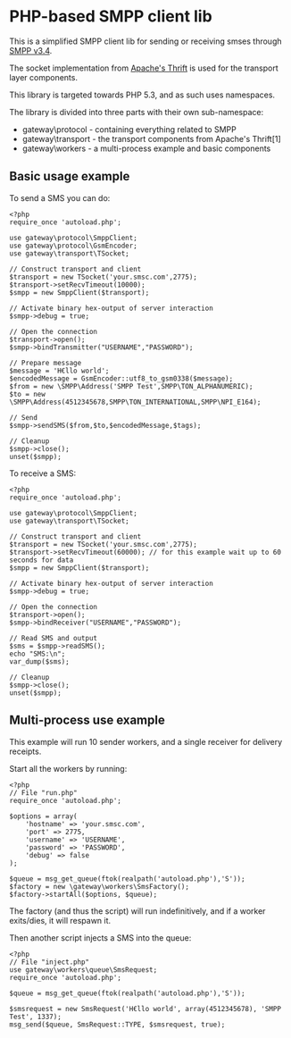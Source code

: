 PHP-based SMPP client lib
=============

This is a simplified SMPP client lib for sending or receiving smses through [SMPP v3.4](http://www.smsforum.net/SMPP_v3_4_Issue1_2.zip).

The socket implementation from [Apache's Thrift](http://thrift.apache.org/) is used for the transport layer components. 

This library is targeted towards PHP 5.3, and as such uses namespaces.

The library is divided into three parts with their own sub-namespace:
 * gateway\protocol - containing everything related to SMPP
 * gateway\transport - the transport components from Apache's Thrift[1]
 * gateway\workers - a multi-process example and basic components

Basic usage example
-----

To send a SMS you can do:

	<?php
	require_once 'autoload.php';
	
	use gateway\protocol\SmppClient;
	use gateway\protocol\GsmEncoder;
	use gateway\transport\TSocket;
	
	// Construct transport and client
	$transport = new TSocket('your.smsc.com',2775);
	$transport->setRecvTimeout(10000);
	$smpp = new SmppClient($transport);
	
	// Activate binary hex-output of server interaction
	$smpp->debug = true;
	
	// Open the connection
	$transport->open();
	$smpp->bindTransmitter("USERNAME","PASSWORD");
	
	// Prepare message
	$message = 'H€llo world';
	$encodedMessage = GsmEncoder::utf8_to_gsm0338($message);
	$from = new \SMPP\Address('SMPP Test',SMPP\TON_ALPHANUMERIC);
	$to = new \SMPP\Address(4512345678,SMPP\TON_INTERNATIONAL,SMPP\NPI_E164);
	
	// Send
	$smpp->sendSMS($from,$to,$encodedMessage,$tags);
	
	// Cleanup
	$smpp->close();
	unset($smpp);
	
	
To receive a SMS:
	
	<?php
	require_once 'autoload.php';

	use gateway\protocol\SmppClient;
	use gateway\transport\TSocket;

	// Construct transport and client
	$transport = new TSocket('your.smsc.com',2775);
	$transport->setRecvTimeout(60000); // for this example wait up to 60 seconds for data
	$smpp = new SmppClient($transport);
	
	// Activate binary hex-output of server interaction
	$smpp->debug = true;

	// Open the connection
	$transport->open();
	$smpp->bindReceiver("USERNAME","PASSWORD");
	
	// Read SMS and output
	$sms = $smpp->readSMS();
	echo "SMS:\n";
	var_dump($sms);
	
	// Cleanup
	$smpp->close();
	unset($smpp);
	
Multi-process use example
-----

This example will run 10 sender workers, and a single receiver for delivery receipts.

Start all the workers by running:

	<?php
	// File "run.php"
	require_once 'autoload.php';
	
	$options = array(
		'hostname' => 'your.smsc.com',
		'port' => 2775,
		'username' => 'USERNAME',
		'password' => 'PASSWORD',
		'debug' => false
	);
	
	$queue = msg_get_queue(ftok(realpath('autoload.php'),'S'));
	$factory = new \gateway\workers\SmsFactory();
	$factory->startAll($options, $queue);
	
The factory (and thus the script) will run indefinitively, and if a worker exits/dies, it will respawn it.

Then another script injects a SMS into the queue:

	<?php
	// File "inject.php"
	use gateway\workers\queue\SmsRequest;
	require_once 'autoload.php';
	
	$queue = msg_get_queue(ftok(realpath('autoload.php'),'S'));
	
	$smsrequest = new SmsRequest('H€llo world', array(4512345678), 'SMPP Test', 1337);
	msg_send($queue, SmsRequest::TYPE, $smsrequest, true); 

